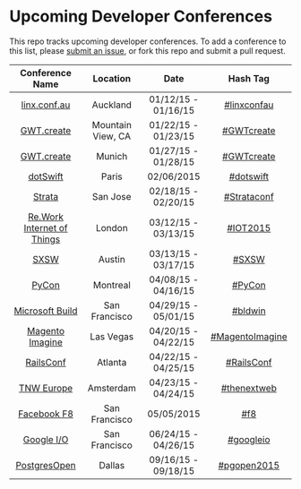 Upcoming Developer Conferences
=====================

This repo tracks upcoming developer conferences. To add a conference to this list, please [submit an issue](https://github.com/MurtzaM/Developer-Conferences/issues/new), or fork this repo and submit a pull request. 



| Conference Name                                                | Location        | Date                  | Hash Tag    |
| :--------------------------------------------------------------: |:-------------:  | :---------------------:| :----------:| 
| [linx.conf.au](http://linux.conf.au/)                          | Auckland | 01/12/15 - 01/16/15 | [#linxconfau](https://twitter.com/search?f=realtime&q=%23linxconfau)
| [GWT.create](http://gwtcreate.com/)                            | Mountain View, CA | 01/22/15 - 01/23/15 | [#GWTcreate](https://twitter.com/search?f=realtime&q=%23GWTcreate)
| [GWT.create](http://gwtcreate.com/)                            | Munich | 01/27/15 - 01/28/15 | [#GWTcreate](https://twitter.com/search?f=realtime&q=%23GWTcreate)
| [dotSwift](http://www.dotswift.io/)                     | Paris   | 02/06/2015          | [#dotswift](https://twitter.com/search?f=realtime&q=%23dotswift)
| [Strata](http://strataconf.com/strata2015)                     | San Jose | 02/18/15 - 02/20/15 | [#Strataconf](https://twitter.com/search?f=realtime&q=%23strataconf)
| [Re.Work Internet of Things](https://www.re-work.co/events/internet-of-things-london) | London       | 03/12/15 - 03/13/15 | [#IOT2015](https://twitter.com/search?f=realtime&q=%23iot2015) |
| [SXSW](http://sxsw.com/)                                       | Austin          | 03/13/15 - 03/17/15 | [#SXSW](https://twitter.com/search?f=realtime&q=%23sxsw)
| [PyCon](https://us.pycon.org/2015/)                            | Montreal          | 04/08/15 - 04/16/15 | [#PyCon](https://twitter.com/search?f=realtime&q=%23pycon)
| [Microsoft Build](http://www.buildwindows.com/)  | San Francisco          | 04/29/15 - 05/01/15 | [#bldwin](https://twitter.com/search?f=realtime&q=%23bldwin)
| [Magento Imagine](http://www.imagineecommerce.com/)            | Las Vegas          | 04/20/15 - 04/22/15 | [#MagentoImagine](https://twitter.com/search?f=realtime&q=%23MagentoImagine)
| [RailsConf](http://www.railsconf.com/)            | Atlanta          | 04/22/15 - 04/25/15 | [#RailsConf](https://twitter.com/search?f=realtime&q=%23RailsConf)
| [TNW Europe](http://thenextweb.com/conference/europe/)  | Amsterdam          | 04/23/15 - 04/24/15 | [#thenextweb](https://twitter.com/search?f=realtime&q=%23thenextweb)
| [Facebook F8](https://www.facebook.com/f8)                     | San Francisco   | 05/05/2015          | [#f8](https://twitter.com/search?f=realtime&q=%23f8)
| [Google I/O](https://www.google.com/events/io)  | San Francisco          | 06/24/15 - 04/26/15 | [#googleio](https://twitter.com/search?f=realtime&q=%23googleio)
| [PostgresOpen](https://2015.postgresopen.org/)  | Dallas          | 09/16/15 - 09/18/15 | [#pgopen2015](https://twitter.com/search?f=realtime&q=%23pgopen2015)
